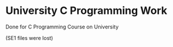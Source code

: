 # University C Programming Work

Done for C Programming Course on University

(SE1 files were lost)
